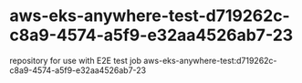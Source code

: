 # aws-eks-anywhere-test-d719262c-c8a9-4574-a5f9-e32aa4526ab7-23
repository for use with E2E test job aws-eks-anywhere-test:d719262c-c8a9-4574-a5f9-e32aa4526ab7-23
